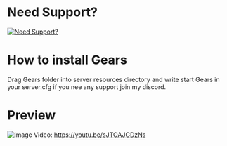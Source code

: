 # Need Support?

[![Need Support?](https://i.imgur.com/fqKYWeV.png)](https://discord.gg/Z9Mxu72zZ6)

# How to install Gears
Drag Gears folder into server resources directory and write start Gears in your server.cfg if you nee any support join my discord.

# Preview
![image](https://user-images.githubusercontent.com/86536434/141681404-d4c04f28-f551-4665-aeb9-012ff2dc7acd.png)
Video: https://youtu.be/sJTOAJGDzNs
